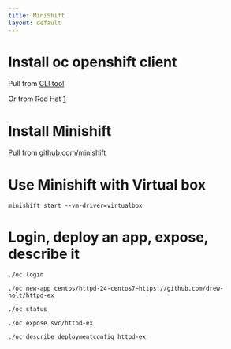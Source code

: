 ```yaml
---
title: MiniShift
layout: default
---
```


Install oc openshift client
===========================

Pull from [CLI tool](https://github.com/openshift/origin/releases)

Or from Red Hat
[1](https://docs.openshift.com/enterprise/3.0/cli_reference/get_started_cli.html)

Install Minishift
=================

Pull from
[github.com/minishift](https://github.com/minishift/minishift/releases)

Use Minishift with Virtual box
==============================

    minishift start --vm-driver=virtualbox

Login, deploy an app, expose, describe it
=========================================

    ./oc login

    ./oc new-app centos/httpd-24-centos7~https://github.com/drew-holt/httpd-ex

    ./oc status

    ./oc expose svc/httpd-ex

    ./oc describe deploymentconfig httpd-ex
